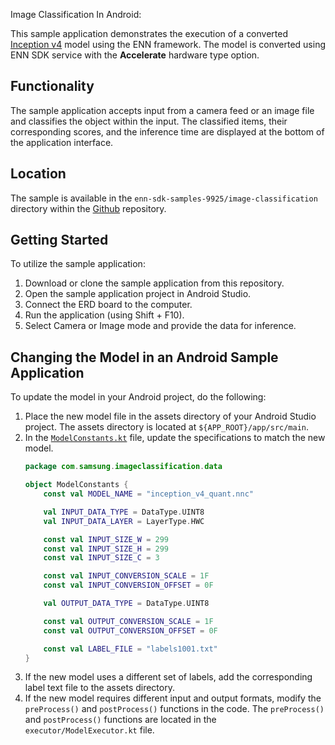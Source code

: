 Image Classification In Android:

This sample application demonstrates the execution of a converted [Inception v4](https://www.kaggle.com/models/tensorflow/inception/frameworks/tfLite/variations/v4-quant/versions/1) model using the ENN framework. The model is converted using ENN SDK service with the **Accelerate** hardware type option.

## Functionality
The sample application accepts input from a camera feed or an image file and classifies the object within the input. The classified items, their corresponding scores, and the inference time are displayed at the bottom of the application interface.

## Location
The sample is available in the `enn-sdk-samples-9925/image-classification` directory within the [Github](https://github.com/exynos-eco/enn-sdk-samples-9925) repository.

## Getting Started
To utilize the sample application:
1.	Download or clone the sample application from this repository.
2.	Open the sample application project in Android Studio.
3.	Connect the ERD board to the computer.
4.	Run the application (using Shift + F10).
5.	Select Camera or Image mode and provide the data for inference.

## Changing the Model in an Android Sample Application
To update the model in your Android project, do the following:
1.	Place the new model file in the assets directory of your Android Studio project. The assets directory is located at `${APP_ROOT}/app/src/main`.
2.	In the [`ModelConstants.kt`](https://github.com/exynos-eco/enn-sdk-samples-9925/blob/main/image-classification/app/src/main/java/com/samsung/imageclassification/data/ModelConstants.kt) file, update the specifications to match the new model. 
    ```kotlin
    package com.samsung.imageclassification.data
    
    object ModelConstants {
        const val MODEL_NAME = "inception_v4_quant.nnc"
    
        val INPUT_DATA_TYPE = DataType.UINT8
        val INPUT_DATA_LAYER = LayerType.HWC
    
        const val INPUT_SIZE_W = 299
        const val INPUT_SIZE_H = 299
        const val INPUT_SIZE_C = 3
    
        const val INPUT_CONVERSION_SCALE = 1F
        const val INPUT_CONVERSION_OFFSET = 0F
    
        val OUTPUT_DATA_TYPE = DataType.UINT8
    
        const val OUTPUT_CONVERSION_SCALE = 1F
        const val OUTPUT_CONVERSION_OFFSET = 0F
    
        const val LABEL_FILE = "labels1001.txt"
    }
    ```
3. If the new model uses a different set of labels, add the corresponding label text file to the assets directory.
4. If the new model requires different input and output formats, modify the `preProcess()` and `postProcess()` functions in the code. The `preProcess()` and `postProcess()` functions are located in the `executor/ModelExecutor.kt` file.